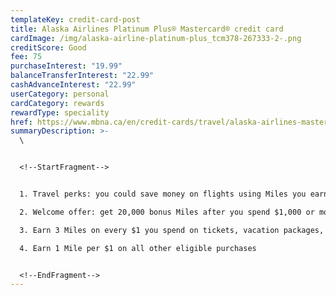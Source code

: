 ```yaml
---
templateKey: credit-card-post
title: Alaska Airlines Platinum Plus® Mastercard® credit card
cardImage: /img/alaska-airline-platinum-plus_tcm378-267333-2-.png
creditScore: Good
fee: 75
purchaseInterest: "19.99"
balanceTransferInterest: "22.99"
cashAdvanceInterest: "22.99"
userCategory: personal
cardCategory: rewards
rewardType: speciality
href: https://www.mbna.ca/en/credit-cards/travel/alaska-airlines-mastercard/
summaryDescription: >-
  \


  <!--StartFragment-->


  1. Travel perks: you could save money on flights using Miles you earn on every eligible purchase\

  2. Welcome offer: get 20,000 bonus Miles after you spend $1,000 or more on eligible purchases in the first 90 days of your account opening\

  3. Earn 3 Miles on every $1 you spend on tickets, vacation packages, and cargo services from Alaska Airlines\

  4. Earn 1 Mile per $1 on all other eligible purchases


  <!--EndFragment-->
---
```

